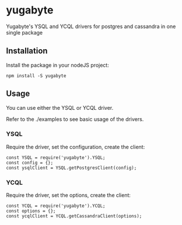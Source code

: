 # yugabyte

Yugabyte's YSQL and YCQL drivers for postgres and cassandra in one single package

## Installation

Install the package in your nodeJS project:

```
npm install -S yugabyte
```

## Usage

You can use either the YSQL or YCQL driver.

Refer to the ./examples  to see basic usage of the drivers.

### YSQL

Require the driver, set the configuration, create the client: 

```
const YSQL = require('yugabyte').YSQL;
const config = {};
const ysqlClient = YSQL.getPostgresClient(config);
```

### YCQL

Require the driver, set the options, create the client: 

```
const YCQL = require('yugabyte').YCQL;
const options = {};
const ycqlClient = YCQL.getCassandraClient(options);
```

